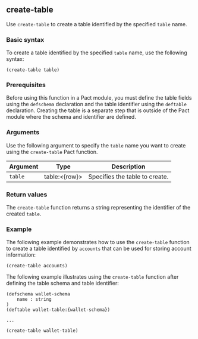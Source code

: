 ## create-table

Use `create-table` to create a table identified by the specified `table` name.

### Basic syntax

To create a table identified by the specified `table` name, use the following syntax:

```pact
(create-table table)
```

### Prerequisites

Before using this function in a Pact module, you must define the table fields using the `defschema` declaration and the table identifier using the `deftable` declaration. 
Creating the table is a separate step that is outside of the Pact module where the schema and identifier are defined.

### Arguments

Use the following argument to specify the `table` name you want to create using the `create-table` Pact function.

| Argument | Type | Description |
| --- | --- | --- |
| `table` | table:<{row}> | Specifies the table to create. |

### Return values

The `create-table` function returns a string representing the identifier of the created `table`.

### Example

The following example demonstrates how to use the `create-table` function to create a table identified by `accounts` that can be used for storing account information:

```pact
(create-table accounts)
```

The following example illustrates using the `create-table` function after defining the table schema and table identifier:

```pact
(defschema wallet-schema
	name : string
)
(deftable wallet-table:{wallet-schema})

...

(create-table wallet-table)
```